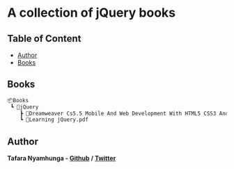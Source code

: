 # A collection of jQuery books

## Table of Content

* [Author](#author)
* [Books](#books)

## Books

```bash
📦Books
 ┗ 📂jQuery
    ┣ 📜Dreamweaver Cs5.5 Mobile And Web Development With HTML5 CSS3 And Jquery.pdf
    ┗ 📜Learning jQuery.pdf
```

## Author

**Tafara Nyamhunga  - [Github](https://github.com/tafara-n) / [Twitter](https://twitter.com/tafaranyamhunga)**
